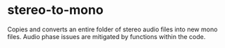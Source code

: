 # stereo-to-mono
Copies and converts an entire folder of stereo audio files into new mono files. Audio phase issues are mitigated by functions within the code.
